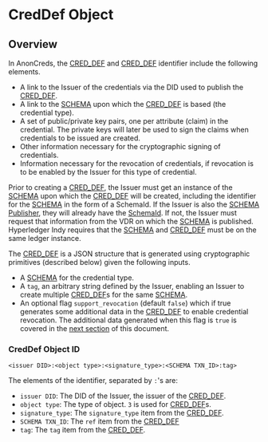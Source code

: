 # CredDef Object

## Overview

In AnonCreds, the [CRED\_DEF](https://anoncreds-wg.github.io/anoncreds-spec/#term:cred\_def) and [CRED\_DEF](https://anoncreds-wg.github.io/anoncreds-spec/#term:cred\_def) identifier include the following elements.

* A link to the Issuer of the credentials via the DID used to publish the [CRED\_DEF](https://anoncreds-wg.github.io/anoncreds-spec/#term:cred\_def).
* A link to the [SCHEMA](https://anoncreds-wg.github.io/anoncreds-spec/#term:schema) upon which the [CRED\_DEF](https://anoncreds-wg.github.io/anoncreds-spec/#term:cred\_def) is based (the credential type).
* A set of public/private key pairs, one per attribute (claim) in the credential. The private keys will later be used to sign the claims when credentials to be issued are created.
* Other information necessary for the cryptographic signing of credentials.
* Information necessary for the revocation of credentials, if revocation is to be enabled by the Issuer for this type of credential.

Prior to creating a [CRED\_DEF](https://anoncreds-wg.github.io/anoncreds-spec/#term:cred\_def), the Issuer must get an instance of the [SCHEMA](https://anoncreds-wg.github.io/anoncreds-spec/#term:schema) upon which the [CRED\_DEF](https://anoncreds-wg.github.io/anoncreds-spec/#term:cred\_def) will be created, including the identifier for the [SCHEMA](https://anoncreds-wg.github.io/anoncreds-spec/#term:schema) in the form of a SchemaId. If the Issuer is also the [SCHEMA Publisher](https://anoncreds-wg.github.io/anoncreds-spec/#term:schema-publisher), they will already have the [SchemaId](https://anoncreds-wg.github.io/anoncreds-spec/#term:schema). If not, the Issuer must request that information from the VDR on which the [SCHEMA](https://anoncreds-wg.github.io/anoncreds-spec/#term:schema) is published. Hyperledger Indy requires that the [SCHEMA](https://anoncreds-wg.github.io/anoncreds-spec/#term:schema) and [CRED\_DEF](https://anoncreds-wg.github.io/anoncreds-spec/#term:cred\_def) must be on the same ledger instance.

The [CRED\_DEF](https://anoncreds-wg.github.io/anoncreds-spec/#term:cred\_def) is a JSON structure that is generated using cryptographic primitives (described below) given the following inputs.

* A [SCHEMA](https://anoncreds-wg.github.io/anoncreds-spec/#term:schema) for the credential type.
* A `tag`, an arbitrary string defined by the Issuer, enabling an Issuer to create multiple [CRED\_DEF](https://anoncreds-wg.github.io/anoncreds-spec/#term:cred\_def)s for the same [SCHEMA](https://anoncreds-wg.github.io/anoncreds-spec/#term:schema).
* An optional flag `support_revocation` (default `false`) which if true generates some additional data in the [CRED\_DEF](https://anoncreds-wg.github.io/anoncreds-spec/#term:cred\_def) to enable credential revocation. The additional data generated when this flag is `true` is covered in the [next section](https://anoncreds-wg.github.io/anoncreds-spec/#issuer-create-and-publish-revocation-registry-object) of this document.



### CredDef Object ID

```
<issuer DID>:<object type>:<signature_type>:<SCHEMA TXN_ID>:tag>
```

The elements of the identifier, separated by `:`'s are:

* `issuer DID`: The DID of the Issuer, the issuer of the [CRED\_DEF](https://anoncreds-wg.github.io/anoncreds-spec/#term:cred\_def).
* `object type`: The type of object. `3` is used for [CRED\_DEF](https://anoncreds-wg.github.io/anoncreds-spec/#term:cred\_def)s.
* `signature_type`: The `signature_type` item from the [CRED\_DEF](https://anoncreds-wg.github.io/anoncreds-spec/#term:cred\_def).
* `SCHEMA TXN_ID`: The `ref` item from the [CRED\_DEF](https://anoncreds-wg.github.io/anoncreds-spec/#term:cred\_def)
* `tag`: The `tag` item from the [CRED\_DEF](https://anoncreds-wg.github.io/anoncreds-spec/#term:cred\_def).
